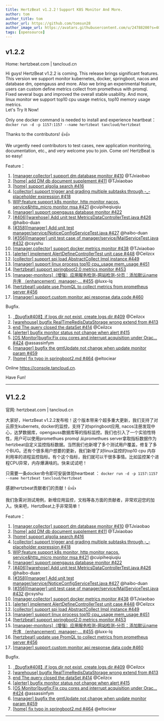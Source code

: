 ```yaml
---
title: HertzBeat v1.2.2！Support K8S Monitor And More.     
author: tom  
author_title: tom   
author_url: https://github.com/tomsun28  
author_image_url: https://avatars.githubusercontent.com/u/24788200?s=400&v=4  
tags: [opensource]
---
```


## v1.2.2
Home: hertzbeat.com | tancloud.cn

Hi guys! HertzBeat v1.2.2 is coming. This release brings significant features. This version we support monitor kubernetes, docker, springboot, nacos and database dm, opengauss and more. Also we bring an experimental feature, users can custom define metrics collect from prometheus with promql. Fixed several bugs and improved the overall stable usability. And more, linux monitor we support top10 cpu usage metrics, top10 memory usage metrics.   
Let's Try It Now!

Only one docker command is needed to install and experience heartbeat：
`docker run -d -p 1157:1157 --name hertzbeat tancloud/hertzbeat`

Thanks to the contributors! 👍👍

We urgently need contributors to test cases, new application monitoring, documentation, etc., and very welcome you to join. Come on! HertzBeat is so easy!

Feature：

1. [[manager,collector] support dm database monitor #410](https://github.com/dromara/hertzbeat/pull/410) @TJxiaobao
2. [[home] add DM db document supplement #411](https://github.com/dromara/hertzbeat/pull/411) @TJxiaobao
3. [[home] support algolia search #416](https://github.com/dromara/hertzbeat/pull/416)
4. [[collector] support trigger and grading multiple subtasks through -_- placeholder expression #418](https://github.com/dromara/hertzbeat/pull/418)
5.  [WIP:feature support k8s monitor, http monitor nacos, service&http_micro monitor msa #421](https://github.com/dromara/hertzbeat/pull/421) @cuipiheqiuqiu
6.  [[manager] support opengauss database monitor #422](https://github.com/dromara/hertzbeat/pull/422)
6. [[#406][warehose] Add unit test MetricsDataControllerTest.java #426](https://github.com/dromara/hertzbeat/pull/426) @haibo-duan
8. [[#358][manager] Add unit test manager/service/NoticeConfigServiceTest.java #427](https://github.com/dromara/hertzbeat/pull/427) @haibo-duan
9. [[#356][manager] unit test case of manager/service/MailServiceTest.java #432](https://github.com/dromara/hertzbeat/pull/432) @csyshu
10. [[manager,collector] support docker metrics monitor #438](https://github.com/dromara/hertzbeat/pull/438) @TJxiaobao
11. [[alerter] implement AlertDefineControllerTest unit case #448](https://github.com/dromara/hertzbeat/pull/448) @Ceilzcx
12. [[collector] support spi load AbstractCollect Impl instance #449](https://github.com/dromara/hertzbeat/pull/449)
13. [[manager] support linux process top10 cpu_usage mem_usage #451](https://github.com/dromara/hertzbeat/pull/451)
14. [[hertzbeat] support springboot2.0 metrics monitor #453](https://github.com/dromara/hertzbeat/pull/453)
15. [[manager-monitors]（增强）应用服务检测-网站检测-分页：添加默认name升序 （enhancement）manager-… #455](https://github.com/dromara/hertzbeat/pull/455) @luxx-lq
16. [[hertzbeat] update use PromQL to collect metrics from prometheus server #456](https://github.com/dromara/hertzbeat/pull/456)
17. [[manager] support custom monitor api response data code #460](https://github.com/dromara/hertzbeat/pull/460)


Bugfix.

1. [【bugfix#408】if logs dir not exist, create logs dir #409](https://github.com/dromara/hertzbeat/pull/409) @Ceilzcx
2. [[warehouse] bugfix RealTimeRedisDataStorage wrong extend from #413](https://github.com/dromara/hertzbeat/pull/413)
3. [end The query closed the dataSet #414](https://github.com/dromara/hertzbeat/pull/414) @Ceilzcx
4. [[alerter] bugfix monitor status not change when alert #415](https://github.com/dromara/hertzbeat/pull/415)
5. [[OS Monitor]bugfix:Fix cpu cores and interrupt acquisition under Orac… #424](https://github.com/dromara/hertzbeat/pull/424) @assassinfym
6. [[manager] bugfix the gmtUpdate not change when update monitor param #459](https://github.com/dromara/hertzbeat/pull/459)
7. [[home] fix typo in springboot2.md #464](https://github.com/dromara/hertzbeat/pull/464) @eltociear

Online https://console.tancloud.cn.

Have Fun!

----     

## V1.2.2
官网: hertzbeat.com | tancloud.cn

大家好，HertzBeat v1.2.2发布啦！这个版本带来个超多重大更新，我们支持了对云原生kubernets, docker的监控，支持了对springboot应用, nacos注册发现中心，达梦数据库，opengauss数据库等的指标监控。我们也引入了一个实验性特性，用户可以使用promethues promql 从promethues server拿取指标数据作为hertzbeat自定义监控指标数据。当然我们也新增了多个测试用户覆盖，修复了多个BUG。还有个很多用户想要的更新，我们新增了对linux监控的top10 cpu 内存利用率的进程监控指标。有个这个指标，我们就可以干很多事情。比如监控某个进程CPU异常，内存爆满啥的。快来试试吧！

只需要一条docker命令即可安装体验heartbeat ：
`docker run -d -p 1157:1157 --name hertzbeat tancloud/hertzbeat`

感谢hertzbeat贡献者们的贡献！👍👍

我们急需对测试用例，新增应用监控，文档等各方面的贡献者，非常欢迎您的加入。快来吧，HertzBeat上手非常简单！

Feature：

1. [[manager,collector] support dm database monitor #410](https://github.com/dromara/hertzbeat/pull/410) @TJxiaobao
2. [[home] add DM db document supplement #411](https://github.com/dromara/hertzbeat/pull/411) @TJxiaobao
3. [[home] support algolia search #416](https://github.com/dromara/hertzbeat/pull/416)
4. [[collector] support trigger and grading multiple subtasks through -_- placeholder expression #418](https://github.com/dromara/hertzbeat/pull/418)
5.  [WIP:feature support k8s monitor, http monitor nacos, service&http_micro monitor msa #421](https://github.com/dromara/hertzbeat/pull/421) @cuipiheqiuqiu
6.  [[manager] support opengauss database monitor #422](https://github.com/dromara/hertzbeat/pull/422)
6. [[#406][warehose] Add unit test MetricsDataControllerTest.java #426](https://github.com/dromara/hertzbeat/pull/426) @haibo-duan
8. [[#358][manager] Add unit test manager/service/NoticeConfigServiceTest.java #427](https://github.com/dromara/hertzbeat/pull/427) @haibo-duan
9. [[#356][manager] unit test case of manager/service/MailServiceTest.java #432](https://github.com/dromara/hertzbeat/pull/432) @csyshu
10. [[manager,collector] support docker metrics monitor #438](https://github.com/dromara/hertzbeat/pull/438) @TJxiaobao
11. [[alerter] implement AlertDefineControllerTest unit case #448](https://github.com/dromara/hertzbeat/pull/448) @Ceilzcx
12. [[collector] support spi load AbstractCollect Impl instance #449](https://github.com/dromara/hertzbeat/pull/449)
13. [[manager] support linux process top10 cpu_usage mem_usage #451](https://github.com/dromara/hertzbeat/pull/451)
14. [[hertzbeat] support springboot2.0 metrics monitor #453](https://github.com/dromara/hertzbeat/pull/453)
15. [[manager-monitors]（增强）应用服务检测-网站检测-分页：添加默认name升序 （enhancement）manager-… #455](https://github.com/dromara/hertzbeat/pull/455) @luxx-lq
16. [[hertzbeat] update use PromQL to collect metrics from prometheus server #456](https://github.com/dromara/hertzbeat/pull/456)
17. [[manager] support custom monitor api response data code #460](https://github.com/dromara/hertzbeat/pull/460)


Bugfix.

1. [【bugfix#408】if logs dir not exist, create logs dir #409](https://github.com/dromara/hertzbeat/pull/409) @Ceilzcx
2. [[warehouse] bugfix RealTimeRedisDataStorage wrong extend from #413](https://github.com/dromara/hertzbeat/pull/413)
3. [end The query closed the dataSet #414](https://github.com/dromara/hertzbeat/pull/414) @Ceilzcx
4. [[alerter] bugfix monitor status not change when alert #415](https://github.com/dromara/hertzbeat/pull/415)
5. [[OS Monitor]bugfix:Fix cpu cores and interrupt acquisition under Orac… #424](https://github.com/dromara/hertzbeat/pull/424) @assassinfym
6. [[manager] bugfix the gmtUpdate not change when update monitor param #459](https://github.com/dromara/hertzbeat/pull/459)
7. [[home] fix typo in springboot2.md #464](https://github.com/dromara/hertzbeat/pull/464) @eltociear

----     
